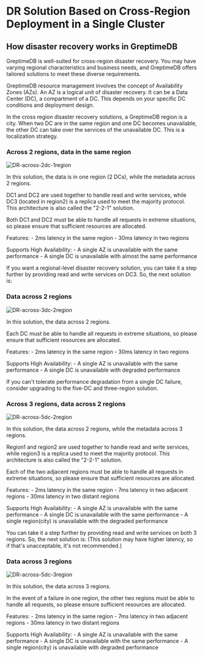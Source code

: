 # DR Solution Based on Cross-Region Deployment in a Single Cluster

## How disaster recovery works in GreptimeDB
GreptimeDB is well-suited for cross-region disaster recovery. You may have varying regional characteristics and business needs, and GreptimeDB offers tailored solutions to meet these diverse requirements.

GreptimeDB resource management involves the concept of Availability Zones (AZs). An AZ is a logical unit of disaster recovery.
It can be a Data Center (DC), a compartment of a DC. This depends on your specific DC conditions and deployment design.

In the cross region disaster recovery solutions, a GreptimeDB region is a city. When two DC are in the same region and one DC becomes unavailable, the other DC can take over the services of the unavailable DC. This is a localization strategy.

### Across 2 regions, data in the same region

![DR-across-2dc-1region](/DR-across-2dc-1region.png)

In this solution, the data is in one region (2 DCs), while the metadata across 2 regions.

DC1 and DC2 are used together to handle read and write services, while DC3 (located in region2) is a replica used to meet the majority protocol. This architecture is also called the "2-2-1" solution.

Both DC1 and DC2 must be able to handle all requests in extreme situations, so please ensure that sufficient resources are allocated.

Features:
    - 2ms latency in the same region
    - 30ms latency in two regions

Supports High Availability:
    - A single AZ is unavailable with the same performance
    - A single DC is unavailable with almost the same performance


If you want a regional-level disaster recovery solution, you can take it a step further by providing read and write services on DC3. So, the next solution is:

### Data across 2 regions

![DR-across-3dc-2region](/DR-across-3dc-2region.png)

In this solution, the data across 2 regions.

Each DC must be able to handle all requests in extreme situations, so please ensure that sufficient resources are allocated.

Features:
    - 2ms latency in the same region
    - 30ms latency in two regions

Supports High Availability:
    - A single AZ is unavailable with the same performance
    - A single DC is unavailable with degraded performance

If you can't tolerate performance degradation from a single DC failure, consider upgrading to the five-DC and three-region solution.

### Across 3 regions, data across 2 regions

![DR-across-5dc-2region](/DR-across-5dc-2region.png)

In this solution, the data across 2 regions, while the metadata across 3 regions.

Region1 and region2 are used together to handle read and write services, while region3 is a replica used to meet the majority protocol. This architecture is also called the "2-2-1" solution.

Each of the two adjacent regions must be able to handle all requests in extreme situations, so please ensure that sufficient resources are allocated.

Features:
    - 2ms latency in the same region
    - 7ms latency in two adjacent regions
    - 30ms latency in two distant regions

Supports High Availability:
    - A single AZ is unavailable with the same performance
    - A single DC is unavailable with the same performance
    - A single region(city) is unavailable with the degraded performance

You can take it a step further by providing read and write services on both 3 regions. So, the next solution is:
(This solution may have higher latency, so if that's unacceptable, it's not recommended.)

### Data across 3 regions

![DR-across-5dc-3region](/DR-across-5dc-3region.png)

In this solution, the data across 3 regions.

In the event of a failure in one region, the other two regions must be able to handle all requests, so please ensure sufficient resources are allocated.

Features:
    - 2ms latency in the same region
    - 7ms latency in two adjacent regions
    - 30ms latency in two distant regions

Supports High Availability:
    - A single AZ is unavailable with the same performance
    - A single DC is unavailable with the same performance
    - A single region(city) is unavailable with degraded performance
